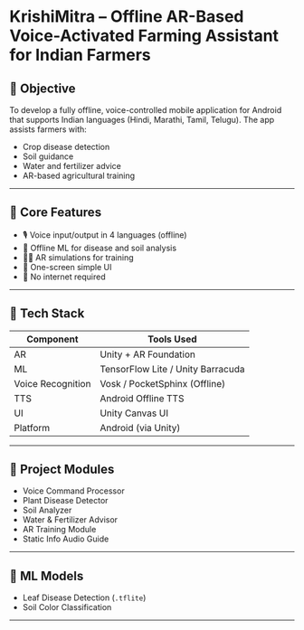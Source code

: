 # KrishiMitra – Offline AR-Based Voice-Activated Farming Assistant for Indian Farmers

## 🚀 Objective
To develop a fully offline, voice-controlled mobile application for Android that supports Indian languages (Hindi, Marathi, Tamil, Telugu). The app assists farmers with:

- Crop disease detection
- Soil guidance
- Water and fertilizer advice
- AR-based agricultural training

---

## 🧠 Core Features

- 🎙️ Voice input/output in 4 languages (offline)
- 🧬 Offline ML for disease and soil analysis
- 🧑‍🌾 AR simulations for training
- 📲 One-screen simple UI
- 📡 No internet required

---

## 🔧 Tech Stack

| Component         | Tools Used                          |
|------------------|-------------------------------------|
| AR                | Unity + AR Foundation               |
| ML                | TensorFlow Lite / Unity Barracuda   |
| Voice Recognition | Vosk / PocketSphinx (Offline)       |
| TTS               | Android Offline TTS                 |
| UI                | Unity Canvas UI                     |
| Platform          | Android (via Unity)                 |

---

## 📁 Project Modules

- Voice Command Processor
- Plant Disease Detector
- Soil Analyzer
- Water & Fertilizer Advisor
- AR Training Module
- Static Info Audio Guide

---

## 🧪 ML Models

- Leaf Disease Detection (`.tflite`)
- Soil Color Classification

---


